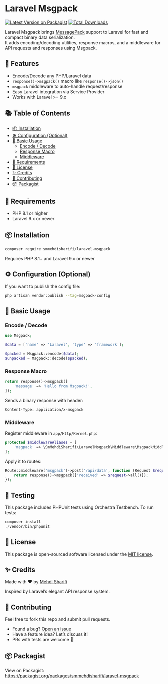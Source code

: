 # Laravel Msgpack

[![Latest Version on Packagist](https://img.shields.io/packagist/v/smmehdisharifi/laravel-msgpack.svg?style=flat-square)](https://packagist.org/packages/smmehdisharifi/laravel-msgpack)
[![Total Downloads](https://img.shields.io/packagist/dt/smmehdisharifi/laravel-msgpack.svg?style=flat-square)](https://packagist.org/packages/smmehdisharifi/laravel-msgpack)

Laravel Msgpack brings [MessagePack](https://msgpack.org/) support to Laravel for fast and compact binary data serialization.  
It adds encoding/decoding utilities, response macros, and a middleware for API requests and responses using Msgpack.

## 🚀 Features

- Encode/Decode any PHP/Laravel data
- `response()->msgpack()` macro like `response()->json()`
- `msgpack` middleware to auto-handle request/response
- Easy Laravel integration via Service Provider
- Works with Laravel >= 9.x

## 📚 Table of Contents

- [📦 Installation](#-installation)
- [⚙️ Configuration (Optional)](#️-configuration-optional)
- [🧠 Basic Usage](#-basic-usage)
    - [Encode / Decode](#encode--decode)
    - [Response Macro](#response-macro)
    - [Middleware](#middleware)
- [🧰 Requirements](#-requirements)
- [📄 License](#-license)
- [✨ Credits](#-credits)
- [🤝 Contributing](#-contributing)
- [📦 Packagist](#-packagist)

## 🧰 Requirements

- PHP 8.1 or higher
- Laravel 9.x or newer

## 📦 Installation

```bash
composer require smmehdisharifi/laravel-msgpack
```
Requires PHP 8.1+ and Laravel 9.x or newer

## ⚙️ Configuration (Optional)

If you want to publish the config file:

```bash
php artisan vendor:publish --tag=msgpack-config
```

## 🧠 Basic Usage

### Encode / Decode

```php
use Msgpack;

$data = ['name' => 'Laravel', 'type' => 'framework'];

$packed = Msgpack::encode($data);
$unpacked = Msgpack::decode($packed);
```

### Response Macro

```php
return response()->msgpack([
    'message' => 'Hello from Msgpack!',
]);
```

Sends a binary response with header:

```bash
Content-Type: application/x-msgpack
```

### Middleware

Register middleware in `app/Http/Kernel.php`:

```php
protected $middlewareAliases = [
    'msgpack' => \SmMehdiSharifi\LaravelMsgpack\Middleware\MsgpackMiddleware::class,
];
```

Apply it to routes:

```php
Route::middleware('msgpack')->post('/api/data', function (Request $request) {
    return response()->msgpack(['received' => $request->all()]);
});
```

## 🧪 Testing
This package includes PHPUnit tests using Orchestra Testbench. To run tests:

```php
composer install
./vendor/bin/phpunit
```

## 📄 License

This package is open-sourced software licensed under the [MIT license](LICENSE).

## ✨ Credits

Made with ❤️ by [Mehdi Sharifi](https://github.com/smmehdisharifi)

Inspired by Laravel’s elegant API response system.

## 🤝 Contributing

Feel free to fork this repo and submit pull requests.

- Found a bug? [Open an issue](https://github.com/smmehdisharifi/laravel-msgpack/issues)
- Have a feature idea? Let’s discuss it!
- PRs with tests are welcome 🙌

## 📦 Packagist

View on Packagist:  
https://packagist.org/packages/smmehdisharifi/laravel-msgpack
